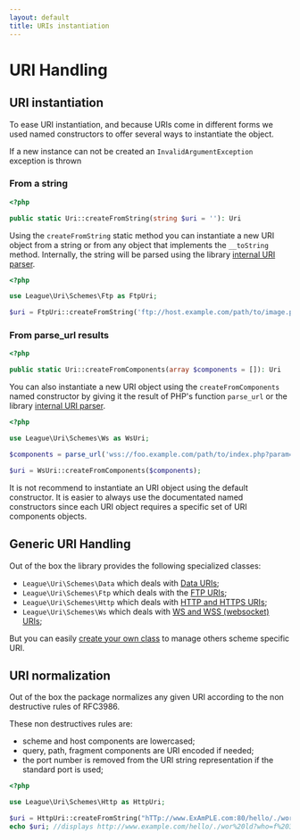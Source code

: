 ```yaml
---
layout: default
title: URIs instantiation
---
```


# URI Handling

## URI instantiation

To ease URI instantiation, and because URIs come in different forms we used named constructors to offer several ways to instantiate the object.

<p class="message-warning">If a new instance can not be created an <code>InvalidArgumentException</code> exception is thrown</p>

### From a string

~~~php
<?php

public static Uri::createFromString(string $uri = ''): Uri
~~~

Using the `createFromString` static method you can instantiate a new URI object from a string or from any object that implements the `__toString` method. Internally, the string will be parsed using the library [internal URI parser](/services/parser-uri/).

~~~php
<?php

use League\Uri\Schemes\Ftp as FtpUri;

$uri = FtpUri::createFromString('ftp://host.example.com/path/to/image.png;type=i');
~~~

### From parse_url results

~~~php
<?php

public static Uri::createFromComponents(array $components = []): Uri
~~~

You can also instantiate a new URI object using the `createFromComponents` named constructor by giving it the result of PHP's function `parse_url` or the library [internal URI parser](/services/parser-uri/).

~~~php
<?php

use League\Uri\Schemes\Ws as WsUri;

$components = parse_url('wss://foo.example.com/path/to/index.php?param=value');

$uri = WsUri::createFromComponents($components);
~~~

<div class="message-notice">
It is not recommend to instantiate an URI object using the default constructor. It is easier to always use the documentated named constructors since each URI object requires a specific set of URI components objects.
</div>

## Generic URI Handling

Out of the box the library provides the following specialized classes:

- `League\Uri\Schemes\Data` which deals with [Data URIs](/uri/schemes/data-uri/);
- `League\Uri\Schemes\Ftp` which deals with the [FTP URIs](/uri/schemes/ftp/);
- `League\Uri\Schemes\Http` which deals with [HTTP and HTTPS URIs](/uri/schemes/http/);
- `League\Uri\Schemes\Ws` which deals with [WS and WSS (websocket) URIs](/uri/schemes/ws/);

<p class="message-info">But you can easily <a href="/uri/extension/">create your own class</a> to manage others scheme specific URI.</p>

## URI normalization

Out of the box the package normalizes any given URI according to the non destructive rules of RFC3986.

These non destructives rules are:

- scheme and host components are lowercased;
- query, path, fragment components are URI encoded if needed;
- the port number is removed from the URI string representation if the standard port is used;

~~~php
<?php

use League\Uri\Schemes\Http as HttpUri;

$uri = HttpUri::createFromString("hTTp://www.ExAmPLE.com:80/hello/./wor ld?who=f 3#title");
echo $uri; //displays http://www.example.com/hello/./wor%20ld?who=f%203#title
~~~
